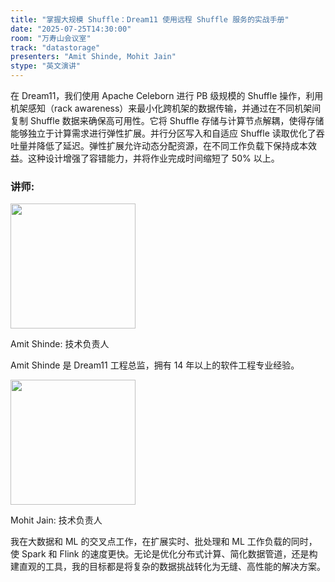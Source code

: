 ```yaml
---
title: "掌握大规模 Shuffle：Dream11 使用远程 Shuffle 服务的实战手册"
date: "2025-07-25T14:30:00"
room: "万寿山会议室"
track: "datastorage"
presenters: "Amit Shinde, Mohit Jain"
stype: "英文演讲"
---
```


在 Dream11，我们使用 Apache Celeborn 进行 PB 级规模的 Shuffle 操作，利用机架感知（rack awareness）来最小化跨机架的数据传输，并通过在不同机架间复制 Shuffle 数据来确保高可用性。它将 Shuffle 存储与计算节点解耦，使得存储能够独立于计算需求进行弹性扩展。并行分区写入和自适应 Shuffle 读取优化了吞吐量并降低了延迟。弹性扩展允许动态分配资源，在不同工作负载下保持成本效益。这种设计增强了容错能力，并将作业完成时间缩短了 50% 以上。
 
### 讲师:

<img src="https://sessionize.com/image/f103-400o400o2-UWzQTr6XwxL4WAQB6aPxgn.png" width="200" /><br/>

Amit Shinde: 技术负责人

Amit Shinde 是 Dream11 工程总监，拥有 14 年以上的软件工程专业经验。

<img src="https://sessionize.com/image/cb28-400o400o1-Utccibvy6GXbntEwxXRRRY.jpg" width="200" /><br/>

Mohit Jain: 技术负责人

我在大数据和 ML 的交叉点工作，在扩展实时、批处理和 ML 工作负载的同时，使 Spark 和 Flink 的速度更快。无论是优化分布式计算、简化数据管道，还是构建直观的工具，我的目标都是将复杂的数据挑战转化为无缝、高性能的解决方案。